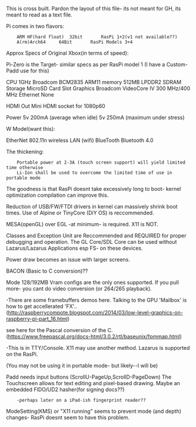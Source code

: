 This is cross built.
Pardon the layout of this file- its not meant for GH, its meant to read as a text file.

Pi comes in two flavors:
		
		ARM HF(hard float) 	32bit		RasPi 1+2(v1 not available??)
		A(rm)Arch64		64Bit		RasPi Models 3+4


Approx Specs of Original Xbox(in terms of speed):

Pi-Zero is the Target- similar specs as per RasPi model 1
(I have a Custom-Padd use for this)

CPU		1GHz  Broadcom BCM2835 ARM11
memory		512MB LPDDR2 SDRAM
Storage		MicroSD Card Slot
Graphics	Broadcom VideoCore IV 300 MHz/400 MHz
Ethernet	None

HDMI Out	Mini HDMI socket for 1080p60

Power		5v 200mA   (average when idle)
		5v 250mA   (maximum under stress)

W Model(want this):

EtherNet	802.11n wireless LAN (wifi)
BlueTooth	Bluetooth 4.0


The thickening:
	
		Portable power at 2-3A (touch screen support) will yield limited time otherwise
		Li-Ion shall be used to overcome the limited time of use in portable mode

The goodness is that RasPi doesnt take excessively long to boot- 
		kernel optimization compilation can improve this.

Reduction of USB/FW/FTDI drivers in kernel can massively shrink boot times.
Use of Alpine or TinyCore (DiY OS) is reccommended.

MESA(openGL) over EGL -at minimum- is required. X11 is NOT.

Classes and Exception Unit are Reccommended and REQUIRED for proper debugging and operation.
The GL Core/SDL Core can be used without Lazarus/Lazarus Applications esp FS- on these devices. 

Power draw becomes an issue with larger screens.

BACON (Basic to C conversion)??

Mode 128/192MB Vram configs are the only ones supported. 
If you pull more- you cant do video conversion (or 264/265 playback).


-There are some framebuffers demos here. Talking to the GPU 'Mailbox' is how to get accellerated 'FX'..
(http://raspberrycompote.blogspot.com/2014/03/low-level-graphics-on-raspberry-pi-part_16.html)

see here for the Pascal conversion of the C.
(https://www.freepascal.org/docs-html/3.0.2/rtl/baseunix/fpmmap.html)

-This is in TTY/Console. X11 may use another method. Lazarus is supported on the RasPi.

(You may not be using it in portable mode- but likely--I will be)

Padd needs input buttons (ScrollU-PageUp,ScrollD-PageDown) 
The Touchscreen allows for text editing and pixel-based drawing. 
Maybe an embedded FIDO/UD2 hasher(for signing docs??)

		-perhaps later on a iPad-ish fingerprint reader??

ModeSetting(KMS) or "X11 running" seems to prevent mode (and depth) changes- 
RasPi doesnt seem to have this problem.


